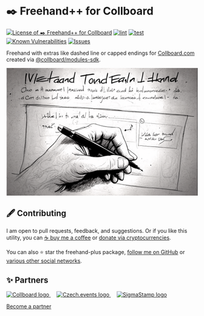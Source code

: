 # ✒️ Freehand++ for Collboard

<!--Badges-->
<!--⚠️WARNING: This section was generated by https://github.com/hejny/batch-project-editor/blob/main/src/workflows/800-badges/badges.ts so every manual change will be overwritten.-->


[![License of ✒️ Freehand++ for Collboard](https://img.shields.io/github/license/hejny/freehand-plus.svg?style=flat)](https://github.com/hejny/freehand-plus/blob/main/LICENSE)
[![lint](https://github.com/hejny/freehand-plus/actions/workflows/lint.yml/badge.svg)](https://github.com/hejny/freehand-plus/actions/workflows/lint.yml)
[![test](https://github.com/hejny/freehand-plus/actions/workflows/test.yml/badge.svg)](https://github.com/hejny/freehand-plus/actions/workflows/test.yml)
[![Known Vulnerabilities](https://snyk.io/test/github/hejny/freehand-plus/badge.svg)](https://snyk.io/test/github/hejny/freehand-plus)
[![Issues](https://img.shields.io/github/issues/hejny/freehand-plus.svg?style=flat)](https://github.com/hejny/freehand-plus/issues)

<!--/Badges-->

Freehand with extras like dashed line or capped endings for [Collboard.com](https://collboard.com/) created via [@collboard/modules-sdk](https://www.npmjs.com/package/@collboard/modules-sdk).






<!--Wallpaper-->
<!--⚠️WARNING: This section was generated by https://github.com/hejny/batch-project-editor/blob/main/src//workflows/315-ai-generated-wallpaper/4-aiGeneratedWallpaperUseInReadme.ts so every manual change will be overwritten.-->
[![Wallpaper of ✒️ Freehand++ for Collboard](assets/ai/wallpaper/gallery/06dfafe0-3abb-450e-8470-eaf50ad3b935-0_0.png)](https://www.midjourney.com/app/jobs/06dfafe0-3abb-450e-8470-eaf50ad3b935)
<!--/Wallpaper-->

<!--Contributing-->
<!--⚠️WARNING: This section was generated by https://github.com/hejny/batch-project-editor/blob/main/src/workflows/810-contributing/contributing.ts so every manual change will be overwritten.-->

## 🖋️ Contributing

I am open to pull requests, feedback, and suggestions. Or if you like this utility, you can [☕ buy me a coffee](https://www.buymeacoffee.com/hejny) or [donate via cryptocurrencies](https://github.com/hejny/hejny/blob/main/documents/crypto.md).

You can also ⭐ star the freehand-plus package, [follow me on GitHub](https://github.com/hejny) or [various other social networks](https://www.pavolhejny.com/contact/).

<!--/Contributing-->


<!--Partners-->
<!--⚠️WARNING: This section was generated by https://github.com/hejny/batch-project-editor/blob/main/src/workflows/820-partners/partners.ts so every manual change will be overwritten.-->

## ✨ Partners


<a href="https://collboard.com/">
  <img src="https://collboard.fra1.cdn.digitaloceanspaces.com/assets/18.12.1/logo-small.png" alt="Collboard logo" width="50"  />
</a>
&nbsp;&nbsp;&nbsp;
<a href="https://czech.events/">
  <img src="https://czech.events/design/logos/czech.events.transparent-logo.png" alt="Czech.events logo" width="50"  />
</a>
&nbsp;&nbsp;&nbsp;
<a href="https://sigmastamp.ml/">
  <img src="https://www.sigmastamp.ml/sigmastamp-logo.white.svg" alt="SigmaStamp logo" width="50"  />
</a>


[Become a partner](https://www.pavolhejny.com/contact/)

<!--/Partners-->
